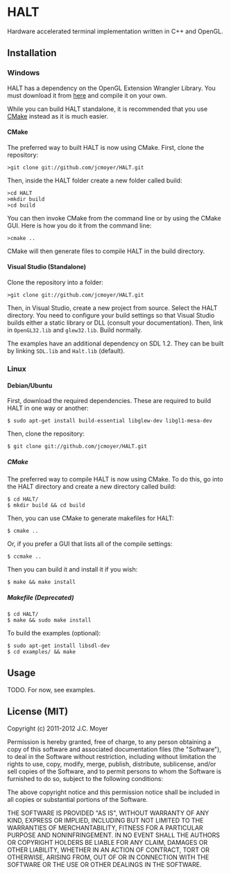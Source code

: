 # HALT

Hardware accelerated terminal implementation written in C++ and OpenGL.

## Installation

### Windows

HALT has a dependency on the OpenGL Extension Wrangler Library. You must
download it from [here](http://glew.sourceforge.net/) and compile it on your
own.

While you can build HALT standalone, it is recommended that you use
[CMake](http://www.cmake.org/) instead as it is much easier.

#### CMake

The preferred way to built HALT is now using CMake. First, clone the repository:

    >git clone git://github.com/jcmoyer/HALT.git

Then, inside the HALT folder create a new folder called build:

    >cd HALT
    >mkdir build
    >cd build

You can then invoke CMake from the command line or by using the CMake GUI. Here
is how you do it from the command line:

    >cmake ..

CMake will then generate files to compile HALT in the build directory.

#### Visual Studio (Standalone)

Clone the repository into a folder:

    >git clone git://github.com/jcmoyer/HALT.git

Then, in Visual Studio, create a new project from source. Select the HALT
directory. You need to configure your build settings so that Visual Studio
builds either a static library or DLL (consult your documentation). Then, link
in `OpenGL32.lib` and `glew32.lib`. Build normally.

The examples have an additional dependency on SDL 1.2. They can be built by
linking `SDL.lib` and `Halt.lib` (default).

### Linux

#### Debian/Ubuntu

First, download the required dependencies. These are required to build HALT in
one way or another:

    $ sudo apt-get install build-essential libglew-dev libgl1-mesa-dev

Then, clone the repository:

    $ git clone git://github.com/jcmoyer/HALT.git

##### CMake

The preferred way to compile HALT is now using CMake. To do this, go into the
HALT directory and create a new directory called build:

    $ cd HALT/
    $ mkdir build && cd build

Then, you can use CMake to generate makefiles for HALT:

    $ cmake ..

Or, if you prefer a GUI that lists all of the compile settings:

    $ ccmake ..

Then you can build it and install it if you wish:

    $ make && make install

##### Makefile (Deprecated)

    $ cd HALT/
    $ make && sudo make install

To build the examples (optional):

    $ sudo apt-get install libsdl-dev
    $ cd examples/ && make

## Usage

TODO. For now, see examples.

## License (MIT)

Copyright (c) 2011-2012 J.C. Moyer

Permission is hereby granted, free of charge, to any person obtaining a copy of
this software and associated documentation files (the "Software"), to deal in
the Software without restriction, including without limitation the rights to
use, copy, modify, merge, publish, distribute, sublicense, and/or sell copies
of the Software, and to permit persons to whom the Software is furnished to do
so, subject to the following conditions:

The above copyright notice and this permission notice shall be included in all
copies or substantial portions of the Software.

THE SOFTWARE IS PROVIDED "AS IS", WITHOUT WARRANTY OF ANY KIND, EXPRESS OR
IMPLIED, INCLUDING BUT NOT LIMITED TO THE WARRANTIES OF MERCHANTABILITY, FITNESS
FOR A PARTICULAR PURPOSE AND NONINFRINGEMENT. IN NO EVENT SHALL THE AUTHORS OR
COPYRIGHT HOLDERS BE LIABLE FOR ANY CLAIM, DAMAGES OR OTHER LIABILITY, WHETHER
IN AN ACTION OF CONTRACT, TORT OR OTHERWISE, ARISING FROM, OUT OF OR IN
CONNECTION WITH THE SOFTWARE OR THE USE OR OTHER DEALINGS IN THE SOFTWARE.
